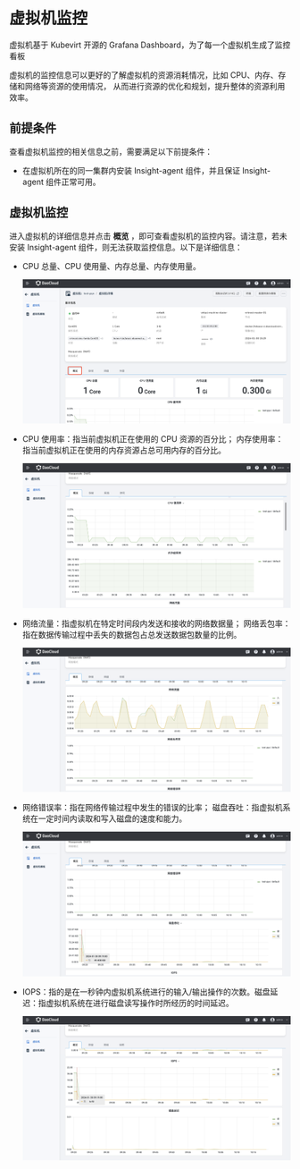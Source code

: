 # 虚拟机监控

虚拟机基于 Kubevirt 开源的 Grafana Dashboard，为了每一个虚拟机生成了监控看板

虚拟机的监控信息可以更好的了解虚拟机的资源消耗情况，比如 CPU、内存、存储和网络等资源的使用情况，
从而进行资源的优化和规划，提升整体的资源利用效率。

## 前提条件

查看虚拟机监控的相关信息之前，需要满足以下前提条件：

- 在虚拟机所在的同一集群内安装 Insight-agent 组件，并且保证 Insight-agent 组件正常可用。

## 虚拟机监控

进入虚拟机的详细信息并点击 __概览__ ，即可查看虚拟机的监控内容。请注意，若未安装 Insight-agent 组件，则无法获取监控信息。以下是详细信息：

- CPU 总量、CPU 使用量、内存总量、内存使用量。

    ![监控](../images/monitor01.png)

- CPU 使用率：指当前虚拟机正在使用的 CPU 资源的百分比；
   内存使用率：指当前虚拟机正在使用的内存资源占总可用内存的百分比。

    ![CPU、内存使用率](../images/monitor02.png)

- 网络流量：指虚拟机在特定时间段内发送和接收的网络数据量；
   网络丢包率：指在数据传输过程中丢失的数据包占总发送数据包数量的比例。

    ![网络流量、丢包率](../images/monitor03.png)

- 网络错误率：指在网络传输过程中发生的错误的比率；
   磁盘吞吐：指虚拟机系统在一定时间内读取和写入磁盘的速度和能力。

    ![网络错误率、磁盘吞吐](../images/monitor04.png)

- IOPS：指的是在一秒钟内虚拟机系统进行的输入/输出操作的次数。磁盘延迟：指虚拟机系统在进行磁盘读写操作时所经历的时间延迟。

    ![IOPS、磁盘延迟](../images/monitor05.png)
